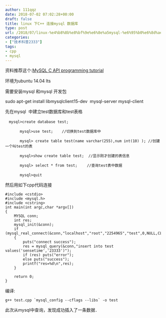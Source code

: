 ```yaml
---
author: 111qqz
date: 2018-07-02 07:02:28+00:00
draft: false
title: linux 下C++ 连接mysql 数据库
type: post
url: /2018/07/linux-%e4%b8%8b%e8%bf%9e%e6%8e%a5mysql-%e6%95%b0%e6%8d%ae%e5%ba%93/
categories:
- ["技术科普2333"]
tags:
- cpp
- mysql
---
```


资料推荐这个:[MySQL C API programming tutorial](http://zetcode.com/db/mysqlc/)

环境为ubuntu 14.04 lts

需要安装mysql 和mysql 开发包

sudo apt-get install libmysqlclient15-dev  mysql-server mysql-client

先在mysql  中建立test数据库和test表格

    
    　mysql>create database test; 
    
    　　　　mysql>use test;    //切换到test数据库中
    
    　　　　mysql> create table test(name varchar(255),num int(10) ); //创建一个叫test的表
    
    　　　　mysql>show create table test;  //显示刚才创建的表信息
    
    　　　　mysql> select * from test; 　　//查询test表中数据
    
    　　　　mysql>quit
    
    




然后用如下cpp代码连接

    
    #include <cstdio>
    #include <mysql.h>
    #include <cstring>
    int main(int argc,char *argv[])
    {
    	MYSQL conn;
    	int res;
    	mysql_init(&conn);
    	if (mysql_real_connect(&conn,"localhost","root","2254965","test",0,NULL,CLIENT_FOUND_ROWS))
    	{
    		puts("connect success");
    		res = mysql_query(&conn,"insert into test values('sensetime','23333')");
    		if (res) puts("error");
    		else puts("success");
    		printf("res=%d\n",res);
    	}
    
    	return 0;
    }
    


编译:

    
    g++ test.cpp `mysql_config --cflags --libs` -o test
    


此次从mysql中查询，发现成功插入了一条数据．
